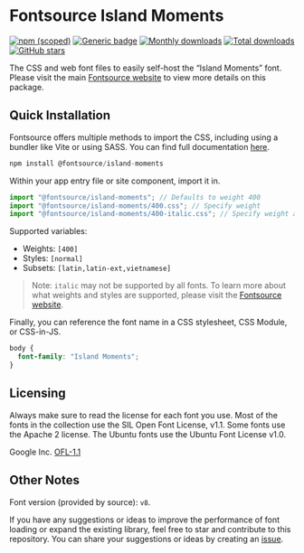 # Fontsource Island Moments

[![npm (scoped)](https://img.shields.io/npm/v/@fontsource/island-moments?color=brightgreen)](https://www.npmjs.com/package/@fontsource/island-moments) [![Generic badge](https://img.shields.io/badge/fontsource-passing-brightgreen)](https://github.com/fontsource/fontsource) [![Monthly downloads](https://badgen.net/npm/dm/@fontsource/island-moments)](https://github.com/fontsource/fontsource) [![Total downloads](https://badgen.net/npm/dt/@fontsource/island-moments)](https://github.com/fontsource/fontsource) [![GitHub stars](https://img.shields.io/github/stars/fontsource/fontsource.svg?style=social&label=Star)](https://github.com/fontsource/fontsource/stargazers)

The CSS and web font files to easily self-host the “Island Moments” font. Please visit the main [Fontsource website](https://fontsource.org/fonts/island-moments) to view more details on this package.

## Quick Installation

Fontsource offers multiple methods to import the CSS, including using a bundler like Vite or using SASS. You can find full documentation [here](https://fontsource.org/docs/getting-started/introduction).

```javascript
npm install @fontsource/island-moments
```

Within your app entry file or site component, import it in.

```javascript
import "@fontsource/island-moments"; // Defaults to weight 400
import "@fontsource/island-moments/400.css"; // Specify weight
import "@fontsource/island-moments/400-italic.css"; // Specify weight and style
```

Supported variables:
- Weights: `[400]`
- Styles: `[normal]`
- Subsets: `[latin,latin-ext,vietnamese]`

> Note: `italic` may not be supported by all fonts. To learn more about what weights and styles are supported, please visit the [Fontsource website](https://fontsource.org/fonts/island-moments).

Finally, you can reference the font name in a CSS stylesheet, CSS Module, or CSS-in-JS.

```css
body {
  font-family: "Island Moments";
}
```

## Licensing
Always make sure to read the license for each font you use. Most of the fonts in the collection use the SIL Open Font License, v1.1. Some fonts use the Apache 2 license. The Ubuntu fonts use the Ubuntu Font License v1.0.

Google Inc.
[OFL-1.1](http://scripts.sil.org/OFL)

## Other Notes
Font version (provided by source): `v8`.

If you have any suggestions or ideas to improve the performance of font loading or expand the existing library, feel free to star and contribute to this repository. You can share your suggestions or ideas by creating an [issue](https://github.com/fontsource/fontsource/issues).